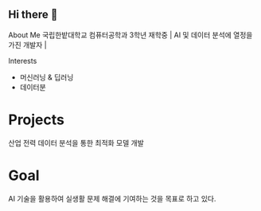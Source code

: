 ## Hi there 👋

<p align="left">
About Me
국립한밭대학교 컴퓨터공학과 3학년 재학중 | AI 및 데이터 분석에 열정을 가진 개발자 |

Interests
- 머신러닝 & 딥러닝
- 데이터분

# Projects
산업 전력 데이터 분석을 통한 최적화 모델 개발

# Goal
AI 기술을 활용하여 실생활 문제 해결에 기여하는 것을 목표로 하고 있다.
</p>
<!--
**junseong00/junseong00** is a ✨ _special_ ✨ repository because its `README.md` (this file) appears on your GitHub profile.

Here are some ideas to get you started:

- 🔭 I’m currently working on ...
- 🌱 I’m currently learning ...
- 👯 I’m looking to collaborate on ...
- 🤔 I’m looking for help with ...
- 💬 Ask me about ...
- 📫 How to reach me: ...
- 😄 Pronouns: ...
- ⚡ Fun fact: ...
-->
